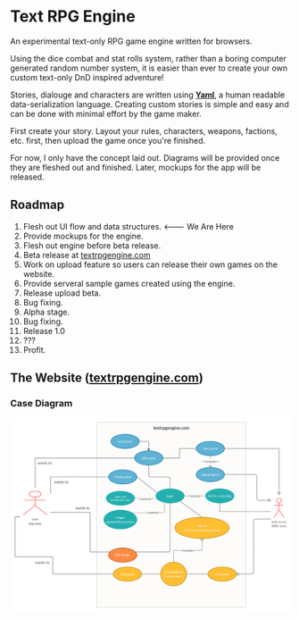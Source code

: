 # Text RPG Engine
An experimental text-only RPG game engine written for browsers.

Using the dice combat and stat rolls system, rather than a boring computer generated random number system, it is easier than ever to create your own custom text-only DnD inspired adventure!

Stories, dialouge and characters are written using [**Yaml**](https://en.wikipedia.org/wiki/YAML), a human readable data-serialization language. Creating custom stories is simple and easy and can be done with minimal effort by the game maker.

First create your story. Layout your rules, characters, weapons, factions, etc. first, then upload the game once you're finished.

For now, I only have the concept laid out. Diagrams will be provided once they are fleshed out and finished. Later, mockups for the app will be released.

## Roadmap
1. Flesh out UI flow and data structures. <--- We Are Here
1. Provide mockups for the engine.
1. Flesh out engine before beta release.
1. Beta release at [textrpgengine.com](http://www.textrpgengine.com)
1. Work on upload feature so users can release their own games on the website.
1. Provide serveral sample games created using the engine.
1. Release upload beta.
1. Bug fixing.
1. Alpha stage.
1. Bug fixing.
1. Release 1.0
1. ???
1. Profit.

## The Website ([textrpgengine.com](https://textrpgengine.com))
### Case Diagram
![](Text%20RPG%20Engine%20-%20CASE%20DIAGRAM.png)
